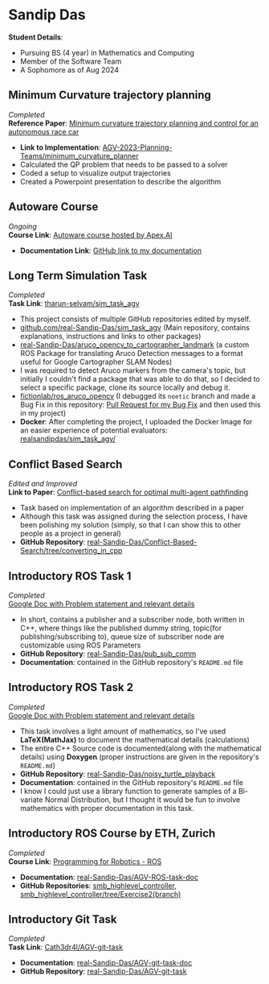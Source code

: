 # Sandip Das

**Student Details**:

- Pursuing BS (4 year) in Mathematics and Computing
- Member of the Software Team
- A Sophomore as of Aug 2024

## Minimum Curvature trajectory planning

*Completed* \
**Reference Paper**: [Minimum curvature trajectory planning and control for an autonomous race car](https://doi.org/10.1080/00423114.2019.1631455)

- **Link to Implementation**: [AGV-2023-Planning-Teams/minimum_curvature_planner](https://github.com/AGV-2023-Planning-Teams/minimum_curvature_planner)
- Calculated the QP problem that needs to be passed to a solver
- Coded a setup to visualize output trajectories
- Created a Powerpoint presentation to describe the algorithm

## Autoware Course

*Ongoing* \
**Course Link**: [Autoware course hosted by Apex.AI](https://github.com/real-Sandip-Das/Autoware2020CourseDocumentation)

- **Documentation Link**: [GitHub link to my documentation](https://github.com/real-Sandip-Das/Autoware2020CourseDocumentation)

## Long Term Simulation Task

*Completed* \
**Task Link**: [tharun-selvam/sim_task_agv](https://github.com/tharun-selvam/sim_task_agv)

- This project consists of multiple GitHub repositories edited by myself.
- [github.com/real-Sandip-Das/sim_task_agv](https://github.com/real-Sandip-Das/sim_task_agv) (Main repository, contains explanations, instructions and links to other packages)
- [real-Sandip-Das/aruco_opencv_to_cartographer_landmark](https://github.com/real-Sandip-Das/aruco_opencv_to_cartographer_landmark) (a custom ROS Package for translating Aruco Detection messages to a format useful for Google Cartographer SLAM Nodes)
- I was required to detect Aruco markers from the camera's topic, but initially I couldn't find a package that was able to do that, so I decided to select a specific package, clone its source locally and debug it.
- [fictionlab/ros_aruco_opencv](https://github.com/fictionlab/ros_aruco_opencv) (I debugged its `noetic` branch and made a Bug Fix in this repository: [Pull Request for my Bug Fix](https://github.com/fictionlab/ros_aruco_opencv/pull/45) and then used this in my project)
- **Docker**: After completing the project, I uploaded the Docker Image for an easier experience of potential evaluators: [realsandipdas/sim_task_agv/](https://hub.docker.com/repository/docker/realsandipdas/sim_task_agv/)

## Conflict Based Search

*Edited and Improved* \
**Link to Paper**: [Conflict-based search for optimal multi-agent pathfinding](https://doi.org/10.1016/j.artint.2014.11.006)

- Task based on implementation of an algorithm described in a paper
- Although this task was assigned during the selection process, I have been polishing my solution (simply, so that I can show this to other people as a project in general)
- **GitHub Repository**: [real-Sandip-Das/Conflict-Based-Search/tree/converting_in_cpp](https://github.com/real-Sandip-Das/Conflict-Based-Search/tree/converting_in_cpp)

## Introductory ROS Task 1

*Completed* \
[Google Doc with Problem statement and relevant details](https://docs.google.com/document/d/1OhTyhqbF9AmXvqavk3pljdnWdggEaLWJNToXuGUitWs/edit)

- In short, contains a publisher and a subscriber node, both written in C++, where things like the published dummy string, topic(for publishing/subscribing to), queue size of subscriber node are customizable using ROS Parameters
- **GitHub Repository**: [real-Sandip-Das/pub_sub_comm](https://github.com/real-Sandip-Das/pub_sub_comm)
- **Documentation**: contained in the GitHub repository's `README.md` file

## Introductory ROS Task 2

*Completed* \
[Google Doc with Problem statement and relevant details](https://docs.google.com/document/d/1OhTyhqbF9AmXvqavk3pljdnWdggEaLWJNToXuGUitWs/edit)

- This task involves a light amount of mathematics, so I've used **LaTeX(MathJax)** to document the mathematical details (calculations)
- The entire C++ Source code is documented(along with the mathematical details) using **Doxygen** (proper instructions are given in the repository's `README.md`)
- **GitHub Repository**: [real-Sandip-Das/noisy_turtle_playback](https://github.com/real-Sandip-Das/noisy_turtle_playback)
- **Documentation**: contained in the GitHub repository's `README.md` file
- I know I could just use a library function to generate samples of a Bi-variate Normal Distribution, but I thought it would be fun to involve mathematics with proper documentation in this task.

## Introductory ROS Course by ETH, Zurich

*Completed* \
**Course Link**: [Programming for Robotics - ROS](https://rsl.ethz.ch/education-students/lectures/ros.html)

- **Documentation**: [real-Sandip-Das/AGV-ROS-task-doc](https://github.com/real-Sandip-Das/AGV-ROS-task-doc)
- **GitHub Repositories**: [smb_highlevel_controller](https://github.com/real-Sandip-Das/smb_highlevel_controller), [smb_highlevel_controller/tree/Exercise2(branch)](https://github.com/real-Sandip-Das/smb_highlevel_controller/tree/Exercise2)

## Introductory Git Task

*Completed* \
**Task Link**: [Cath3dr4l/AGV-git-task](https://github.com/Cath3dr4l/AGV-git-task)

- **Documentation**: [real-Sandip-Das/AGV-git-task-doc](https://github.com/real-Sandip-Das/AGV-git-task-doc)
- **GitHub Repository**: [real-Sandip-Das/AGV-git-task](https://github.com/real-Sandip-Das/AGV-git-task)
